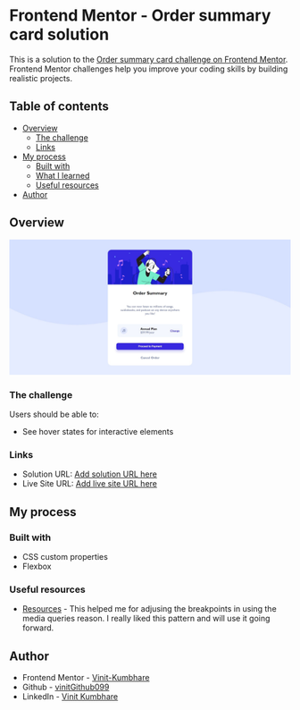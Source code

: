 # Frontend Mentor - Order summary card solution

This is a solution to the [Order summary card challenge on Frontend Mentor](https://www.frontendmentor.io/challenges/order-summary-component-QlPmajDUj). Frontend Mentor challenges help you improve your coding skills by building realistic projects. 

## Table of contents

- [Overview](#overview)
  - [The challenge](#the-challenge)
  - [Links](#links)
- [My process](#my-process)
  - [Built with](#built-with)
  - [What I learned](#what-i-learned)
  - [Useful resources](#useful-resources)
- [Author](#author)


## Overview

![](./images/OrderSummary.png "Order Summary Page")

### The challenge

Users should be able to:

- See hover states for interactive elements

### Links

- Solution URL: [Add solution URL here](https://github.com/vinitGithub099/Order-Summary)
- Live Site URL: [Add live site URL here](https://vinitgithub099.github.io/Order-Summary/)

## My process

### Built with

- CSS custom properties
- Flexbox


### Useful resources

- [Resources](https://www.w3schools.com) - This helped me for adjusing the breakpoints in using the media queries reason. I really liked this pattern and will use it going forward.


## Author

- Frontend Mentor - [Vinit-Kumbhare](https://www.frontendmentor.io/profile/Vinit-Kumbhare)
- Github - [vinitGithub099](https://github.com/vinitGithub099)
- LinkedIn - [Vinit Kumbhare](www.linkedin.com/in/vinit-kumbhare-5528a221a)


